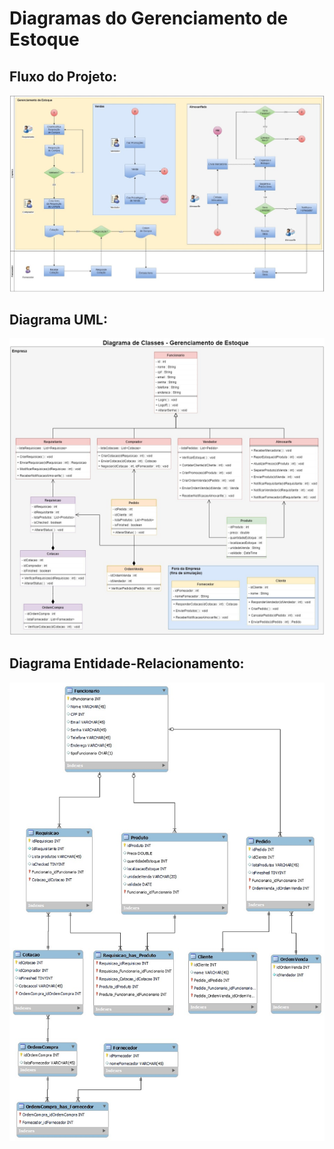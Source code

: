 # Diagramas do Gerenciamento de Estoque

## Fluxo do Projeto:
![Fluxo](https://github.com/vinifrigulha/GerenciamentoEstoque/blob/master/Diagramas/DiagramaFluxo.jpeg)


## Diagrama UML:
![UML](https://github.com/vinifrigulha/GerenciamentoEstoque/blob/master/Diagramas/DiagramaUML.jpeg)


## Diagrama Entidade-Relacionamento:
![ER](https://github.com/vinifrigulha/GerenciamentoEstoque/blob/master/Diagramas/DiagramaER.jpeg)
